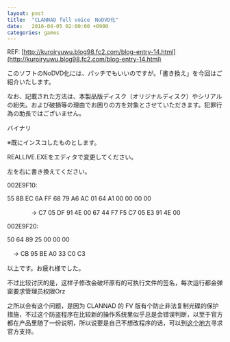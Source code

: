 ```yaml
---
layout: post
title:  "CLANNAD full voice　NoDVD化"
date:   2016-04-05 02:00:00 +0900
categories: games
---
```


REF: [http://kuroiryuwu.blog98.fc2.com/blog-entry-14.html](http://kuroiryuwu.blog98.fc2.com/blog-entry-14.html)

このソフトのNoDVD化には、パッチでもいいのですが。「書き換え」を今回はご紹介いたします。

なお、記載された方法は、本製品版ディスク（オリジナルディスク）やシリアルの紛失。および破損等の理由でお困りの方を対象とさせていただきます。犯罪行為の助長ではございません。

バイナリ

※既にインスコしたものとします。

REALLIVE.EXEをエディタで変更してください。

左を右に書き換えてください。

002E9F10: 

55 8B EC 6A FF 68 79 A6 AC 01 64 A1 00 00 00 00

　　　　→ C7 05 DF 91 4E 00 67 44 F7 F5 C7 05 E3 91 4E 00 

002E9F20:

 50 64 89 25 00 00 00
 
 　→ CB 95 BE A0 33 C0 C3 

以上です。お疲れ様でした。


不过比较讨厌的是，这样子修改会破坏原有的可执行文件的签名，每次运行都会弹窗要求管理员权限Orz

之所以会有这个问题，是因为 CLANNAD 的 FV 版有个防止非法复制光碟的保护措施，不过这个防盗程序在比较新的操作系统里似乎总是会错误判断，以至于官方都在产品里随了一份说明，所以说要是自己不想改程序的话，可以到[这个地方](http://www.product.co.jp/avg-support/)寻求官方支持。